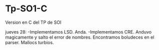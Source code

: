 # Tp-SO1-C
Version en C del TP de SOI

jueves 28:
-Implementamos LSD. Anda.
-Implementamos CRE. Anduvo magicamente y salto el error de nombres. Encontramos boludeces en el parser. Mallocs turbios.


